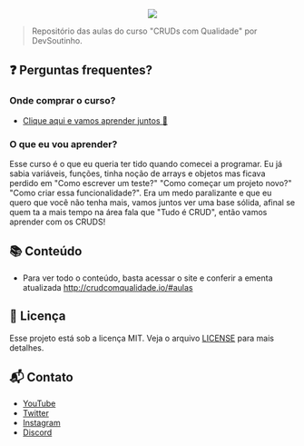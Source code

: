 <p align="center">
   <img src="https://user-images.githubusercontent.com/13791385/219491917-1a378a81-6794-4b21-95ff-c712efa2f904.png" />
</p>

> Repositório das aulas do curso "CRUDs com Qualidade" por DevSoutinho.

## ❓ Perguntas frequentes?

### Onde comprar o curso?

- [Clique aqui e vamos aprender juntos 🤝](https://crudcomqualidade.io/comprar?utm_source=github)

### O que eu vou aprender?

Esse curso é o que eu queria ter tido quando comecei a programar. Eu já sabia variáveis, funções, tinha noção de arrays e objetos mas ficava perdido em "Como escrever um teste?" "Como começar um projeto novo?" "Como criar essa funcionalidade?". Era um medo paralizante e que eu quero que você não tenha mais, vamos juntos ver uma base sólida, afinal se quem ta a mais tempo na área fala que "Tudo é CRUD", então vamos aprender com os CRUDS!

## 📚 Conteúdo

- Para ver todo o conteúdo, basta acessar o site e conferir a ementa atualizada http://crudcomqualidade.io/#aulas

## 📝 Licença

Esse projeto está sob a licença MIT. Veja o arquivo [LICENSE](LICENSE) para mais detalhes.

## 📬 Contato

- [YouTube](https://youtube.com/@DevSoutinho)
- [Twitter](https://twitter.com/omariosouto)
- [Instagram](https://instagram.com/devsoutinho)
- [Discord](https://mariosouto.com/discord/)
